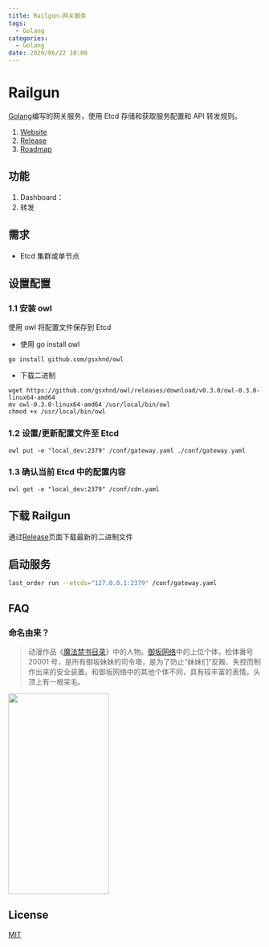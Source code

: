 ```yaml
---
title: Railgun-网关服务
tags:
  - Golang
categories:
  - Golang
date: 2020/06/22 10:00
---
```


# Railgun

[Golang](https://github.com/golang/go)编写的网关服务，使用 Etcd 存储和获取服务配置和 API 转发规则。

1. [Website]()
2. [Release](https://github.com/MisakaSystem/LastOrder/releases)
3. [Roadmap](https://github.com/MisakaSystem/roadmap)

## 功能

1. Dashboard：
2. 转发

## 需求

- Etcd 集群或单节点

## 设置配置

### 1.1 安装 owl

使用 owl 将配置文件保存到 Etcd

- 使用 go install owl

```shell script
go install github.com/gsxhnd/owl
```

- 下载二进制

```shell script
wget https://github.com/gsxhnd/owl/releases/download/v0.3.0/owl-0.3.0-linux64-amd64
mv owl-0.3.0-linux64-amd64 /usr/local/bin/owl
chmod +x /usr/local/bin/owl
```

### 1.2 设置/更新配置文件至 Etcd

```shell script
owl put -e "local_dev:2379" /conf/gateway.yaml ./conf/gateway.yaml
```

### 1.3 确认当前 Etcd 中的配置内容

```shell script
owl get -e "local_dev:2379" /conf/cdn.yaml
```

## 下载 Railgun

通过[Release](https://github.com/MisakaSystem/LastOrder/releases)页面下载最新的二进制文件

## 启动服务

```bash
last_order run --etcds="127.0.0.1:2379" /conf/gateway.yaml
```

## FAQ

### 命名由来？

> 动漫作品《[魔法禁书目录](https://baike.baidu.com/item/魔法禁书目录/25423)》中的人物。[御坂网络](https://baike.baidu.com/item/御坂网络/8582829?fr=aladdin)中的上位个体，检体番号 20001 号，是所有御坂妹妹的司令塔，是为了防止“妹妹们”反叛、失控而制作出来的安全装置。和御坂网络中的其他个体不同，具有较丰富的表情，头顶上有一根呆毛。

<img src="https://gss2.bdstatic.com/-fo3dSag_xI4khGkpoWK1HF6hhy/baike/c0%3Dbaike150%2C5%2C5%2C150%2C50/sign=609b31fe047b020818c437b303b099b6/bf096b63f6246b6002aeab2fe5f81a4c500fa2cc.jpg" width="200" height="400" />

## License

[MIT](https://tldrlegal.com/license/mit-license)

